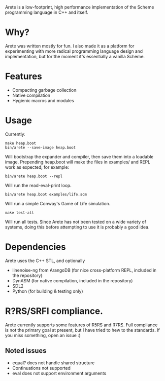 Arete is a low-footprint, high performance implementation of the Scheme programming language in C++ and itself.

# Why?

Arete was written mostly for fun. I also made it as a platform for experimenting with more radical programming language
design and implementation, but for the moment it's essentially a vanilla Scheme. 

# Features

- Compacting garbage collection
- Native compilation
- Hygienic macros and modules

# Usage

Currently:

    make heap.boot
    bin/arete --save-image heap.boot

Will bootstrap the expander and compiler, then save them into a loadable image. Prepending heap.boot will make the
files in examples/ and REPL work as expected, for example:

    bin/arete heap.boot --repl

Will run the read-eval-print loop.

    bin/arete heap.boot examples/life.scm 

Will run a simple Conway's Game of Life simulation.

    make test-all

Will run all tests. Since Arete has not been tested on a wide variety of systems, doing this before
attempting to use it is probably a good idea.

# Dependencies

Arete uses the C++ STL, and optionally
- linenoise-ng from ArangoDB (for nice cross-platform REPL, included in the repository)
- DynASM (for native compilation, included in the repository)
- SDL2
- Python (for building & testing only)

# R?RS/SRFI compliance.

Arete currently supports some features of R5RS and R7RS. Full compliance is not the primary goal at present, but I have tried to hew to the standards. If you miss something, open an issue :)

## Noted issues

- equal? does not handle shared structure
- Continuations not supported
- eval does not support environment arguments
